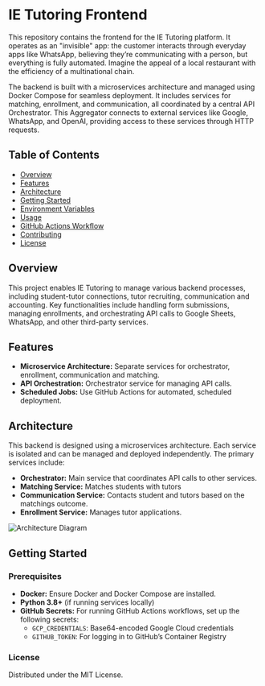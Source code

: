 # IE Tutoring Frontend

This repository contains the frontend for the IE Tutoring platform. It operates as an "invisible" app: the customer interacts through everyday apps like WhatsApp, believing they’re communicating with a person, but everything is fully automated. Imagine the appeal of a local restaurant with the efficiency of a multinational chain.

The backend is built with a microservices architecture and managed using Docker Compose for seamless deployment. It includes services for matching, enrollment, and communication, all coordinated by a central API Orchestrator. This Aggregator connects to external services like Google, WhatsApp, and OpenAI, providing access to these services through HTTP requests.

## Table of Contents
- [Overview](#overview)
- [Features](#features)
- [Architecture](#architecture)
- [Getting Started](#getting-started)
- [Environment Variables](#environment-variables)
- [Usage](#usage)
- [GitHub Actions Workflow](#github-actions-workflow)
- [Contributing](#contributing)
- [License](#license)

## Overview

This project enables IE Tutoring to manage various backend processes, including student-tutor connections, tutor recruiting, communication and accounting. Key functionalities include handling form submissions, managing enrollments, and orchestrating API calls to Google Sheets, WhatsApp, and other third-party services.

## Features

- **Microservice Architecture:** Separate services for orchestrator, enrollment, communication and matching.
- **API Orchestration:** Orchestrator service for managing API calls.
- **Scheduled Jobs:** Use GitHub Actions for automated, scheduled deployment.

## Architecture

This backend is designed using a microservices architecture. Each service is isolated and can be managed and deployed independently. The primary services include:

- **Orchestrator:** Main service that coordinates API calls to other services.
- **Matching Service:** Matches students with tutors
- **Communication Service:** Contacts student and tutors based on the matchings outcome.
- **Enrollment Service:** Manages tutor applications.

![Architecture Diagram](documents/assets/diagram.png)

## Getting Started

### Prerequisites

- **Docker:** Ensure Docker and Docker Compose are installed.
- **Python 3.8+** (if running services locally)
- **GitHub Secrets:** For running GitHub Actions workflows, set up the following secrets:
  - `GCP_CREDENTIALS`: Base64-encoded Google Cloud credentials
  - `GITHUB_TOKEN`: For logging in to GitHub’s Container Registry

### License

Distributed under the MIT License.
